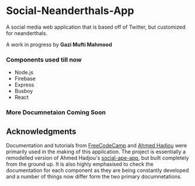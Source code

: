 # Social-Neanderthals-App
A social media web application that is based off of Twitter, but customized for neanderthals.

A work in progress by **Gazi Mufti Mahmood**


### Components used till now
- Node.js
- Firebase
- Express
- Busboy
- React


### More Documnetaion Coming Soon


## Acknowledgments

Documentation and tutorials from [FreeCodeCamp](https://www.freecodecamp.org/learn/) and [Ahmed Hadjou](https://www.youtube.com/channel/UC2-slOJImuSc20Drbf88qvg) were primarily used in the making of this appilcation. The project is essentially a remodelled version of Ahmed Hadjou's [social-ape-app](https://github.com/hidjou), but built completely from the ground up.
It is also highly emphasised to check the documentation for each component as they are being constantly developed and a number of things now differ form the two primary documnetations.
